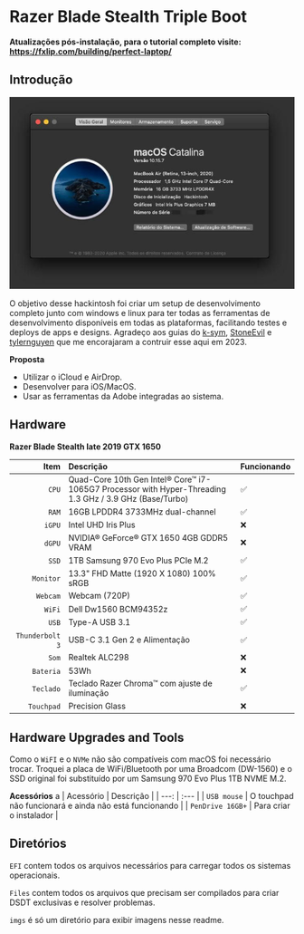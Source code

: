 # Razer Blade Stealth Triple Boot

**Atualizações pós-instalação, para o tutorial completo visite: https://fxlip.com/building/perfect-laptop/**


Introdução
---

![Sobre esse Mac](https://github.com/fxlip/hackintosh/blob/master/imgs/about_mac.png)

O objetivo desse hackintosh foi criar um setup de desenvolvimento completo junto com windows e linux para ter todas as ferramentas de desenvolvimento disponíveis em todas as plataformas, facilitando testes e deploys de apps e designs. Agradeço aos guias do [k-sym](https://github.com/k-sym/Razer_Blade_Stealth_Late_2019_GTX_Hackintosh), [StoneEvil](https://github.com/stonevil/Razer_Blade_Advanced_early_2019_Hackintosh) e [tylernguyen](https://github.com/tylernguyen/razer15-hackintosh) que me encorajaram a contruir esse aqui em 2023.

**Proposta**

* Utilizar o iCloud e AirDrop.
* Desenvolver para iOS/MacOS.
* Usar as ferramentas da Adobe integradas ao sistema.

Hardware
---

**Razer Blade Stealth late 2019 GTX 1650**

| Item | Descrição | Funcionando |
| ---: | :--- | :--- |
| ``CPU`` | Quad-Core 10th Gen Intel® Core™ i7-1065G7 Processor with Hyper-Threading 1.3 GHz / 3.9 GHz (Base/Turbo) | ✅ |
| ``RAM`` | 16GB LPDDR4 3733MHz dual-channel | ✅ |
| ``iGPU`` | Intel UHD Iris Plus | ❌ |
| ``dGPU`` | NVIDIA® GeForce® GTX 1650 4GB GDDR5 VRAM | ❌ |
| ``SSD`` | 1TB Samsung 970 Evo Plus PCIe M.2 | ✅ |
| ``Monitor`` | 13.3" FHD Matte (1920 X 1080) 100% sRGB | ✅ |
| ``Webcam`` | Webcam (720P) |  ✅ |
| ``WiFi`` | Dell Dw1560 BCM94352z | ✅ |
| ``USB`` | Type-A USB 3.1| ✅ |
| ``Thunderbolt 3`` | USB-C 3.1 Gen 2 e Alimentação | ✅ |
| ``Som`` | Realtek ALC298 | ❌ |
| ``Bateria`` | 53Wh | ❌ |
| ``Teclado`` | Teclado Razer Chroma™ com ajuste de iluminação | ✅ |
| ``Touchpad`` | Precision Glass | ❌ |



Hardware Upgrades and Tools
---

Como o ``WiFI`` e o ``NVMe`` não são compatíveis com macOS foi necessário trocar. Troquei a placa de WiFi/Bluetooth por uma Broadcom (DW-1560) e o SSD original foi substituído por um Samsung 970 Evo Plus 1TB NVME M.2.


**Acessórios**
a
| Acessório | Descrição |
| ---: | :--- |
| ``USB mouse`` | O touchpad não funcionará e ainda não está funcionando |
| ``PenDrive 16GB+`` | Para criar o instalador | 

Diretórios
---
``EFI`` contem todos os arquivos necessários para carregar todos os sistemas operacionais.

``Files`` contem todos os arquivos que precisam ser compilados para criar DSDT exclusivas e resolver problemas.

``imgs`` é só um diretório para exibir imagens nesse readme.  




